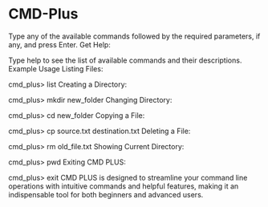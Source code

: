 # CMD-Plus
Type any of the available commands followed by the required parameters, if any, and press Enter.
Get Help:

Type help to see the list of available commands and their descriptions.
Example Usage
Listing Files:

cmd_plus> list
Creating a Directory:

cmd_plus> mkdir new_folder
Changing Directory:

cmd_plus> cd new_folder
Copying a File:

cmd_plus> cp source.txt destination.txt
Deleting a File:

cmd_plus> rm old_file.txt
Showing Current Directory:

cmd_plus> pwd
Exiting CMD PLUS:

cmd_plus> exit
CMD PLUS is designed to streamline your command line operations with intuitive commands and helpful features, making it an indispensable tool for both beginners and advanced users.

